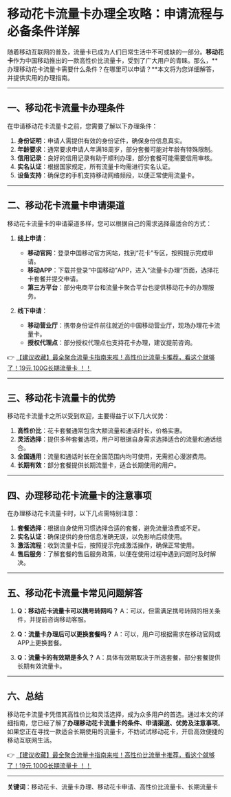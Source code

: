 # 移动花卡流量卡办理全攻略：申请流程与必备条件详解

随着移动互联网的普及，流量卡已成为人们日常生活中不可或缺的一部分。**移动花卡**作为中国移动推出的一款高性价比流量卡，受到了广大用户的青睐。那么，**办理移动花卡流量卡需要什么条件？在哪里可以申请？**本文将为您详细解答，并提供实用的办理指南。

---

## 一、移动花卡流量卡办理条件

在申请移动花卡流量卡之前，您需要了解以下办理条件：

1. **身份证明**：申请人需提供有效的身份证件，确保身份信息真实。
2. **年龄要求**：通常要求申请人年满18周岁，部分套餐可能对年龄有特殊限制。
3. **信用记录**：良好的信用记录有助于顺利办理，部分套餐可能需要信用审核。
4. **实名认证**：根据国家规定，所有流量卡均需进行实名认证。
5. **设备支持**：确保您的手机支持移动网络频段，以便正常使用流量卡。

---

## 二、移动花卡流量卡申请渠道

移动花卡流量卡的申请渠道多样，您可以根据自己的需求选择最适合的方式：

1. **线上申请**：
   - **移动官网**：登录中国移动官方网站，找到“花卡”专区，按照提示完成申请。
   - **移动APP**：下载并登录“中国移动”APP，进入“流量卡办理”页面，选择花卡套餐并提交申请。
   - **第三方平台**：部分电商平台和流量卡聚合平台也提供移动花卡的办理服务。

2. **线下申请**：
   - **移动营业厅**：携带身份证件前往就近的中国移动营业厅，现场办理花卡流量卡。
   - **授权代理点**：部分授权代理点也支持花卡办理，建议提前咨询。

👉 [【建议收藏】最全聚合流量卡指南来啦！高性价比流量卡推荐，看这个就够了！19元 100G长期流量卡 ！！](https://bit.ly/Liuliangka)

---

## 三、移动花卡流量卡的优势

移动花卡流量卡之所以受到欢迎，主要得益于以下几大优势：

1. **高性价比**：花卡套餐通常包含大额流量和通话时长，价格实惠。
2. **灵活选择**：提供多种套餐选项，用户可根据自身需求选择适合的流量和通话组合。
3. **全国通用**：流量和通话时长在全国范围内均可使用，无需担心漫游费用。
4. **长期有效**：部分套餐提供长期流量卡，适合长期使用的用户。

---

## 四、办理移动花卡流量卡的注意事项

在办理移动花卡流量卡时，以下几点需特别注意：

1. **套餐选择**：根据自身使用习惯选择合适的套餐，避免流量浪费或不足。
2. **实名认证**：确保提供的身份信息准确无误，以免影响后续使用。
3. **激活流程**：收到流量卡后，按照提示完成激活操作，确保正常使用。
4. **售后服务**：了解套餐的售后服务政策，以便在使用过程中遇到问题时及时解决。

---

## 五、移动花卡流量卡常见问题解答

1. **Q：移动花卡流量卡可以携号转网吗？**
   A：可以，但需满足携号转网的相关条件，并提前咨询移动客服。

2. **Q：流量卡办理后可以更换套餐吗？**
   A：可以，用户可根据需求在移动官网或APP上更换套餐。

3. **Q：流量卡的有效期是多久？**
   A：具体有效期取决于所选套餐，部分套餐提供长期有效流量卡。

---

## 六、总结

移动花卡流量卡凭借其高性价比和灵活选择，成为众多用户的首选。通过本文的详细指南，您已经了解了**办理移动花卡流量卡的条件、申请渠道、优势及注意事项**。如果您正在寻找一款适合长期使用的流量卡，不妨试试移动花卡，开启高效便捷的移动互联网生活。

👉 [【建议收藏】最全聚合流量卡指南来啦！高性价比流量卡推荐，看这个就够了！19元 100G长期流量卡 ！！](https://bit.ly/Liuliangka)

---

**关键词**：移动花卡、流量卡办理、移动花卡申请、高性价比流量卡、长期流量卡